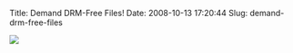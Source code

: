 Title: Demand DRM-Free Files!
Date: 2008-10-13 17:20:44
Slug: demand-drm-free-files

[![](http://imgs.xkcd.com/comics/steal_this_comic.png)](http://xkcd.com/488/)